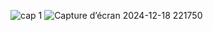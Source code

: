 ![cap 1](https://github.com/user-attachments/assets/ae80bef4-2c99-411a-addd-366554e5880e)
![Capture d’écran 2024-12-18 221750](https://github.com/user-attachments/assets/19d82344-a7fe-495f-a78a-8b5f9dc1747f)
